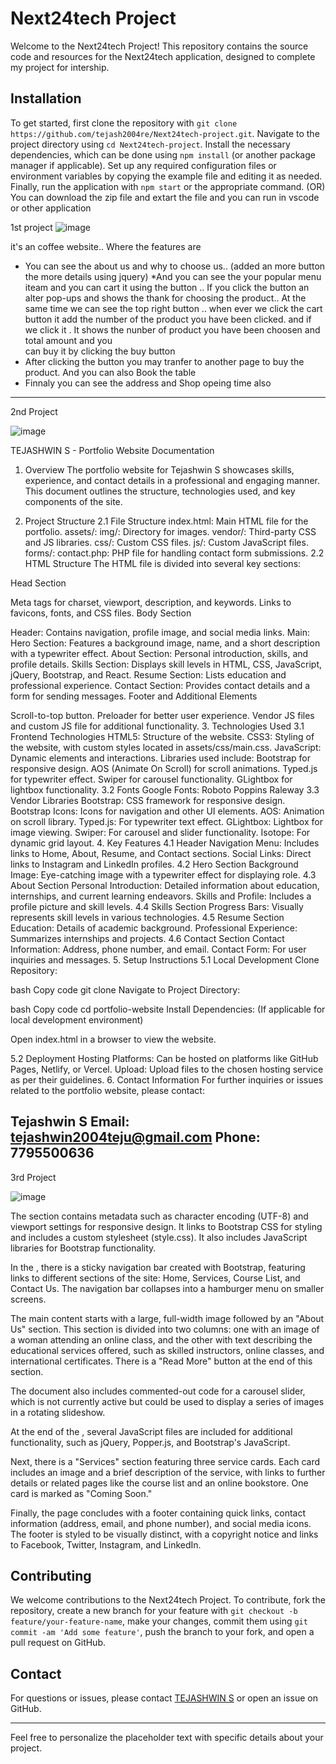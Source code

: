 
# Next24tech Project

Welcome to the Next24tech Project! This repository contains the source code and resources for the Next24tech application, designed to complete my project for intership. 


## Installation

To get started, first clone the repository with `git clone https://github.com/tejash2004re/Next24tech-project.git`. Navigate to the project directory using `cd Next24tech-project`. Install the necessary dependencies, which can be done using `npm install` (or another package manager if applicable). Set up any required configuration files or environment variables by copying the example file and editing it as needed. Finally, run the application with `npm start` or the appropriate command.
(OR)
You can download the zip file and extart the file and you can run in vscode or other application 


 1st project
![image](https://github.com/user-attachments/assets/a0b24e83-9bfc-4464-b9b2-8222c45c7d78)


it's an coffee website.. Where the features are 
* You can see the about us and why to choose us.. (added an more button the more details using jquery)
 *And you can see the your popular menu iteam and you can cart it using the button .. If you click the button an alter pop-ups and shows the thank for choosing the product.. At the same time we can see the top 
   right button .. when ever we click the cart button it add the number of the product you have been clicked. and if we click it .  It shows the nunber of product you have been choosen and total amount and you  
   can buy it by clicking the buy button
* After clicking the button you may tranfer to another page to buy the product.
 And you can also Book the table 
* Finnaly you can see the address and Shop opeing time also 
--------------------------------------------------------------------------------------------------------------------------------------------------------------------------------------------------------------------

2nd Project

![image](https://github.com/user-attachments/assets/05a77aef-a66b-43df-a757-99c28d34c1be)

TEJASHWIN S - Portfolio Website Documentation
1. Overview
The portfolio website for Tejashwin S showcases skills, experience, and contact details in a professional and engaging manner. This document outlines the structure, technologies used, and key components of the site.

2. Project Structure
2.1 File Structure
index.html: Main HTML file for the portfolio.
assets/:
img/: Directory for images.
vendor/: Third-party CSS and JS libraries.
css/: Custom CSS files.
js/: Custom JavaScript files.
forms/:
contact.php: PHP file for handling contact form submissions.
2.2 HTML Structure
The HTML file is divided into several key sections:

Head Section

Meta tags for charset, viewport, description, and keywords.
Links to favicons, fonts, and CSS files.
Body Section

Header: Contains navigation, profile image, and social media links.
Main:
Hero Section: Features a background image, name, and a short description with a typewriter effect.
About Section: Personal introduction, skills, and profile details.
Skills Section: Displays skill levels in HTML, CSS, JavaScript, jQuery, Bootstrap, and React.
Resume Section: Lists education and professional experience.
Contact Section: Provides contact details and a form for sending messages.
Footer and Additional Elements

Scroll-to-top button.
Preloader for better user experience.
Vendor JS files and custom JS file for additional functionality.
3. Technologies Used
3.1 Frontend Technologies
HTML5: Structure of the website.
CSS3: Styling of the website, with custom styles located in assets/css/main.css.
JavaScript: Dynamic elements and interactions. Libraries used include:
Bootstrap for responsive design.
AOS (Animate On Scroll) for scroll animations.
Typed.js for typewriter effect.
Swiper for carousel functionality.
GLightbox for lightbox functionality.
3.2 Fonts
Google Fonts:
Roboto
Poppins
Raleway
3.3 Vendor Libraries
Bootstrap: CSS framework for responsive design.
Bootstrap Icons: Icons for navigation and other UI elements.
AOS: Animation on scroll library.
Typed.js: For typewriter text effect.
GLightbox: Lightbox for image viewing.
Swiper: For carousel and slider functionality.
Isotope: For dynamic grid layout.
4. Key Features
4.1 Header
Navigation Menu: Includes links to Home, About, Resume, and Contact sections.
Social Links: Direct links to Instagram and LinkedIn profiles.
4.2 Hero Section
Background Image: Eye-catching image with a typewriter effect for displaying role.
4.3 About Section
Personal Introduction: Detailed information about education, internships, and current learning endeavors.
Skills and Profile: Includes a profile picture and skill levels.
4.4 Skills Section
Progress Bars: Visually represents skill levels in various technologies.
4.5 Resume Section
Education: Details of academic background.
Professional Experience: Summarizes internships and projects.
4.6 Contact Section
Contact Information: Address, phone number, and email.
Contact Form: For user inquiries and messages.
5. Setup Instructions
5.1 Local Development
Clone Repository:

bash
Copy code
git clone <repository-url>
Navigate to Project Directory:

bash
Copy code
cd portfolio-website
Install Dependencies:
(If applicable for local development environment)

Open index.html in a browser to view the website.

5.2 Deployment
Hosting Platforms: Can be hosted on platforms like GitHub Pages, Netlify, or Vercel.
Upload: Upload files to the chosen hosting service as per their guidelines.
6. Contact Information
For further inquiries or issues related to the portfolio website, please contact:

Tejashwin S
Email: tejashwin2004teju@gmail.com
Phone: 7795500636
--------------------------------------------------------------------------------------------------------------------------------------------------------------------
3rd Project

![image](https://github.com/user-attachments/assets/fea1294f-4b50-47c1-bcd0-73c0365d0f57)

The <head> section contains metadata such as character encoding (UTF-8) and viewport settings for responsive design. It links to Bootstrap CSS for styling and includes a custom stylesheet (style.css). It also includes JavaScript libraries for Bootstrap functionality.

In the <body>, there is a sticky navigation bar created with Bootstrap, featuring links to different sections of the site: Home, Services, Course List, and Contact Us. The navigation bar collapses into a hamburger menu on smaller screens.

The main content starts with a large, full-width image followed by an "About Us" section. This section is divided into two columns: one with an image of a woman attending an online class, and the other with text describing the educational services offered, such as skilled instructors, online classes, and international certificates. There is a "Read More" button at the end of this section.

The document also includes commented-out code for a carousel slider, which is not currently active but could be used to display a series of images in a rotating slideshow.

At the end of the <body>, several JavaScript files are included for additional functionality, such as jQuery, Popper.js, and Bootstrap's JavaScript.

Next, there is a "Services" section featuring three service cards. Each card includes an image and a brief description of the service, with links to further details or related pages like the course list and an online bookstore. One card is marked as "Coming Soon."

Finally, the page concludes with a footer containing quick links, contact information (address, email, and phone number), and social media icons. The footer is styled to be visually distinct, with a copyright notice and links to Facebook, Twitter, Instagram, and LinkedIn.



## Contributing

We welcome contributions to the Next24tech Project. To contribute, fork the repository, create a new branch for your feature with `git checkout -b feature/your-feature-name`, make your changes, commit them using `git commit -am 'Add some feature'`, push the branch to your fork, and open a pull request on GitHub.


## Contact

For questions or issues, please contact [TEJASHWIN S](mailto:tejashwin2004teju@gmail.com) or open an issue on GitHub.

---

Feel free to personalize the placeholder text with specific details about your project.
